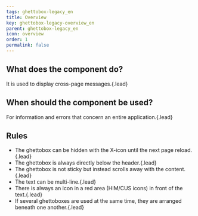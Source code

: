 ```yaml
---
tags: ghettobox-legacy_en
title: Overview
key: ghettobox-legacy-overview_en
parent: ghettobox-legacy_en
icon: overview
order: 1
permalink: false  
---
```


## What does the component do?
It is used to display cross-page messages.{.lead}

## When should the component be used?
For information and errors that concern an entire application.{.lead}

## Rules
* The ghettobox can be hidden with the X-icon until the next page reload.{.lead}
* The ghettobox is always directly below the header.{.lead}
* The ghettobox is not sticky but instead scrolls away with the content.{.lead}
* The text can be multi-line.{.lead}
* There is always an <sbb-link variant="inline" href="/{{page.lang}}/foundation/assets/icons/">icon</sbb-link> in a red area (HIM/CUS icons) in front of the text.{.lead}
* If several ghettoboxes are used at the same time, they are arranged beneath one another.{.lead}
